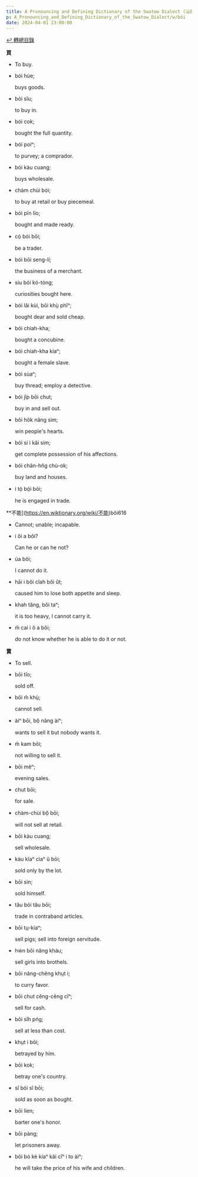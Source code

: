 ```yaml
---
title: A Pronouncing and Defining Dictionary of the Swatow Dialect (汕頭方言音義字典) / bói
p: A_Pronouncing_and_Defining_Dictionary_of_the_Swatow_Dialect/w/bói
date: 2024-04-01 23:00:00
---
```


[↩️ 轉總目錄](/A_Pronouncing_and_Defining_Dictionary_of_the_Swatow_Dialect)


**買**
- To buy.

- bói hùe;

  buys goods.

- bói sĭu;

  to buy in.

- bói cok;

  bought the full quantity.

- bói poiⁿ;

  to purvey; a comprador.

- bói kàu cuang;

  buys wholesale.

- chàm chùi bói;

  to buy at retail or buy piecemeal.

- bói pīn lío;

  bought and made ready.

- cò̤ bói bōi;

  be a trader.

- bói bōi seng-lí;

  the business of a merchant.

- siu bói kó-tóng;

  curiosities bought here.

- bói lâi kùi, bōi khṳ̀ phīⁿ;

  bought dear and sold cheap.

- bói chiah-kha;

  bought a concubine.

- bói chiah-kha kíaⁿ;

  bought a female slave.

- bói sùaⁿ;

  buy thread; employ a detective.

- bói jîp bōi chut;

  buy in and sell out.

- bôi hôk nâng sim;

  win people's hearts.

- bói sí i kâi sim;

  get complete possession of his affections.

- bói chân-hn̂g chù-ok;

  buy land and houses.

- i tó̤ bó̤i bōi;

  he is engaged in trade.

**不能](https://en.wiktionary.org/wiki/不能)bŏi616
- Cannot; unable; incapable.

- i ŏi a bŏi?

  Can he or can he not?

- úa bŏi;

  I cannot do it.

- hāi i bŏi cîah bŏi ût;

  caused him to lose both appetite and sleep.

- khah tăng, bŏi taⁿ;

  it is too heavy, I cannot carry it.

- m̄ cai i ŏ a bŏi;

  do not know whether he is able to do it or not.

**賣**
- To sell.

- bōi tīo;

  sold off.

- bōi m̄ khṳ̀;

  cannot sell.

- àiⁿ bōi, bô̤ nâng àiⁿ;

  wants to sell it but nobody wants it.

- m̄ kam bōi;

  not willing to sell it.

- bōi mêⁿ;

  evening sales.

- chut bōi;

  for sale.

- chàm-chùi bô̤ bōi;

  will not sell at retail.

- bōi kàu cuang;

  sell wholesale.

- kàu kĭaⁿ cìaⁿ ŭ bōi;

  sold only by the lot.

- bōi sin;

  sold himself.

- tău bói tău bōi;

  trade in contraband articles.

- bōi tṳ-kíaⁿ;

  sell pigs; sell into foreign servitude.

- hẃn bōi nâng kháu;

  sell girls into brothels.

- bōi nâng-chêng khṳt i;

  to curry favor.

- bōi chut cĕng-cĕng cîⁿ;

  sell for cash.

- bōi sîh pńg;

  sell at less than cost.

- khṳt i bōi;

  betrayed by him.

- bōi kok;

  betray one's country.

- sî bói sî bōi;

  sold as soon as bought.

- bōi líen;

  barter one's honor.

- bōi pàng;

  let prisoners away.

- bōi bó kè kíaⁿ kâi cîⁿ i to àiⁿ;

  he will take the price of his wife and children.